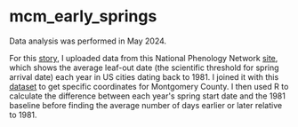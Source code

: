 # mcm_early_springs
Data analysis was performed in May 2024. 

For this <a href="https://www.mymcmedia.org/early-spring-in-county-impacts-pollinators-plants/"> story</a>, I uploaded data from this National Phenology Network <a href= "https://www.usanpn.org/data/code/geoserver-request-builder"> site</a>, which shows the average leaf-out date (the scientific threshold for spring arrival date) each year in US cities dating back to 1981. I joined it with this <a href= "https://github.com/kelvins/US-Cities-Database">dataset</a> to get specific coordinates for Montgomery County. I then used R to calculate the difference between each year's spring start date and the 1981 baseline before finding the average number of days earlier or later relative to 1981. 
